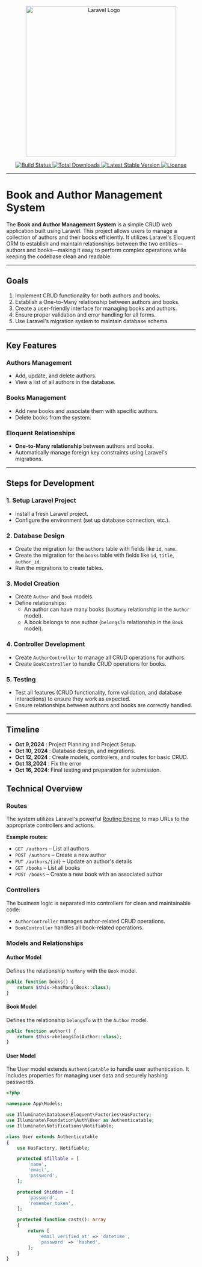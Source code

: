 <p align="center">
  <a href="https://laravel.com" target="_blank">
    <img src="https://raw.githubusercontent.com/laravel/art/master/logo-lockup/5%20SVG/2%20CMYK/1%20Full%20Color/laravel-logolockup-cmyk-red.svg" width="400" alt="Laravel Logo">
  </a>
</p>

<p align="center">
  <a href="https://github.com/laravel/framework/actions">
    <img src="https://github.com/laravel/framework/workflows/tests/badge.svg" alt="Build Status">
  </a>
  <a href="https://packagist.org/packages/laravel/framework">
    <img src="https://img.shields.io/packagist/dt/laravel/framework" alt="Total Downloads">
  </a>
  <a href="https://packagist.org/packages/laravel/framework">
    <img src="https://img.shields.io/packagist/v/laravel/framework" alt="Latest Stable Version">
  </a>
  <a href="https://packagist.org/packages/laravel/framework">
    <img src="https://img.shields.io/packagist/l/laravel/framework" alt="License">
  </a>
</p>

---

# Book and Author Management System

The **Book and Author Management System** is a simple CRUD web application built using Laravel. This project allows users to manage a collection of authors and their books efficiently. It utilizes Laravel's Eloquent ORM to establish and maintain relationships between the two entities—authors and books—making it easy to perform complex operations while keeping the codebase clean and readable.

---
## Goals
1. Implement CRUD functionality for both authors and books.
2. Establish a One-to-Many relationship between authors and books.
3. Create a user-friendly interface for managing books and authors.
4. Ensure proper validation and error handling for all forms.
5. Use Laravel's migration system to maintain database schema.
---

## Key Features

### Authors Management
- Add, update, and delete authors.
- View a list of all authors in the database.

### Books Management
- Add new books and associate them with specific authors.
- Delete books from the system.

### Eloquent Relationships
- **One-to-Many relationship** between authors and books.
- Automatically manage foreign key constraints using Laravel's migrations.

---
## Steps for Development

### 1. Setup Laravel Project
- Install a fresh Laravel project.
- Configure the environment (set up database connection, etc.).
  
### 2. Database Design
- Create the migration for the `authors` table with fields like `id`, `name`.
- Create the migration for the `books` table with fields like `id`, `title`, `author_id`.
- Run the migrations to create tables.

### 3. Model Creation
- Create `Author` and `Book` models.
- Define relationships:
  - An author can have many books (`hasMany` relationship in the `Author` model).
  - A book belongs to one author (`belongsTo` relationship in the `Book` model).

### 4. Controller Development
- Create `AuthorController` to manage all CRUD operations for authors.
- Create `BookController` to handle CRUD operations for books.
  
### 5. Testing
- Test all features (CRUD functionality, form validation, and database interactions) to ensure they work as expected.
- Ensure relationships between authors and books are correctly handled.

---
## Timeline
- **Oct 9,2024** : Project Planning and Project Setup.
- **Oct 10, 2024** : Database design, and migrations.
- **Oct 12, 2024** : Create models, controllers, and routes for basic CRUD.
- **Oct 13,2024** : Fix the error 
- **Oct 16, 2024**: Final testing and preparation for submission.

## Technical Overview

### Routes
The system utilizes Laravel's powerful [Routing Engine](https://laravel.com/docs/routing) to map URLs to the appropriate controllers and actions.

**Example routes:**
- `GET /authors` – List all authors
- `POST /authors` – Create a new author
- `PUT /authors/{id}` – Update an author's details
- `GET /books` – List all books
- `POST /books` – Create a new book with an associated author

### Controllers
The business logic is separated into controllers for clean and maintainable code:
- `AuthorController` manages author-related CRUD operations.
- `BookController` handles all book-related operations.

### Models and Relationships

#### Author Model
Defines the relationship `hasMany` with the `Book` model.

```php
public function books() {
    return $this->hasMany(Book::class);
}
```

#### Book Model
Defines the relationship `belongsTo` with the `Author` model.

```php
public function author() {
    return $this->belongsTo(Author::class);
}
```

#### User Model
The User model extends `Authenticatable` to handle user authentication. It includes properties for managing user data and securely hashing passwords.

```php
<?php

namespace App\Models;

use Illuminate\Database\Eloquent\Factories\HasFactory;
use Illuminate\Foundation\Auth\User as Authenticatable;
use Illuminate\Notifications\Notifiable;

class User extends Authenticatable
{
    use HasFactory, Notifiable;

    protected $fillable = [
        'name',
        'email',
        'password',
    ];

    protected $hidden = [
        'password',
        'remember_token',
    ];

    protected function casts(): array
    {
        return [
            'email_verified_at' => 'datetime',
            'password' => 'hashed',
        ];
    }
}
```
```

